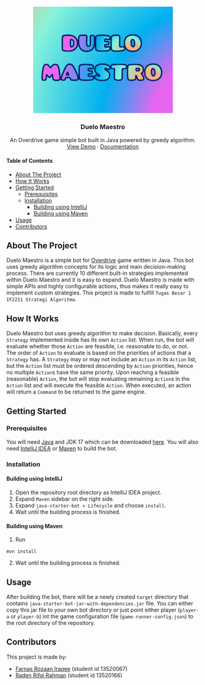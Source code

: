 <div id="top"></div>
<br />
<div align="center">
  <a href="https://github.com/Radenz/duelo-maestro">
    <img src="logo.png" alt="Logo" width="365" height="278">
  </a>

<h3 align="center">Duelo Maestro</h3>

  <p align="center">
    An Overdrive game simple bot built in Java powered by greedy algorithm.
    <br />
    <a href="https://youtu.be/EzPI2PUhXZk">View Demo</a>
    ·
    <a href="https://duelo-maestro-docs.web.app/">Documentation</a>
  </p>
</div>

#### Table of Contents
- [About The Project](#about-the-project)
- [How It Works](#how-it-works)
- [Getting Started](#getting-started)
  - [Prerequisites](#prerequisites)
  - [Installation](#installation)
    - [Building using IntelliJ](#building-using-intellij)
    - [Building using Maven](#building-using-maven)
- [Usage](#usage)
- [Contributors](#contributors)

## About The Project

Duelo Maestro is a simple bot for [Overdrive](https://github.com/EntelectChallenge/2020-Overdrive)
game written in Java. This bot uses greedy algorithm concepts for its logic and main decision-making
process. There are currently 10 different built-in strategies implemented within Duelo Maestro and it is easy
to expand. Duelo Maestro is made with simple APIs and highly configurable actions, thus makes
it really easy to implement custom strategies. This project is made to fulfill
`Tugas Besar 1 IF2211 Strategi Algoritma`.

## How It Works
Duelo Maestro bot uses greedy algorithm to make decision. Basically, every
`Strategy` implemented inside has its own `Action` list. When run, the bot will
evaluate whether those `Action` are feasible, i.e. reasonable to do, or not. The order of
`Action` to evaluate is based on the priorities of actions that a `Strategy` has.
A `Strategy` may or may not include an `Action` in its `Action` list, but the `Action`
list must be ordered descending by `Action` priorities, hence no multiple `Action`s
have the same priority. Upon reaching a feasible (reasonable) `Action`, the bot will
stop evaluating remaining `Action`s in the `Action` list and will execute the
feasible `Action`. When executed, an action will return a `Command` to be returned
to the game engine.

## Getting Started

### Prerequisites

You will need [Java](https://www.java.com/en/download/) and JDK 17 which can
be downloaded [here](https://www.oracle.com/java/technologies/downloads/). You
will also need [IntelliJ IDEA](https://www.jetbrains.com/idea/download/) or
[Maven](https://maven.apache.org/download.cgi) to build the bot.

### Installation

#### Building using IntelliJ
1. Open the repository root directory as IntelliJ IDEA project.
2. Expand `Maven` sidebar on the right side.
3. Expand `java-starter-bot > Lifecycle` and choose `install`.
4. Wait until the building process is finished.

#### Building using Maven
1. Run
```
mvn install
```
2. Wait until the building process is finished.

## Usage
After building the bot, there will be a newly created `target` directory that
contains `java-starter-bot-jar-with-dependencies.jar` file. You can either copy
this jar file to your own bot directory or just point either player (`player-a` or
`player-b`) int the game configuration file (`game-runner-config.json`) to the
root directory of the repository.

## Contributors
This project is made by:
- [Farnas Rozaan Iraqee](https://github.com/OjaanIr/) (student id 13520067)
- [Raden Rifqi Rahman](https://github.com/Radenz/) (student id 13520166)